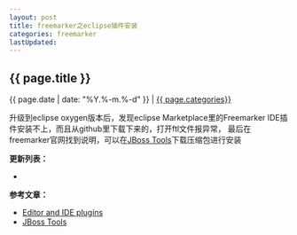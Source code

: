 ```yaml
---
layout: post
title: freemarker之eclipse插件安装
categories: freemarker
lastUpdated: 
---
```


## {{ page.title }}

{{ page.date | date: "%Y.%-m.%-d" }} | <a href="/archive#{{ page.categories }}">{{ page.categories}}</a>

升级到eclipse oxygen版本后，发现eclipse Marketplace里的Freemarker IDE插件安装不上，而且从github里下载下来的，打开ftl文件报异常，
最后在freemarker官网找到说明，可以在[JBoss Tools][2]下载压缩包进行安装

**更新列表：**

*



**参考文章：**

* [Editor and IDE plugins][1]
* [JBoss Tools][2]



[1]: http://freemarker.org/editors.html
[2]: http://tools.jboss.org/

